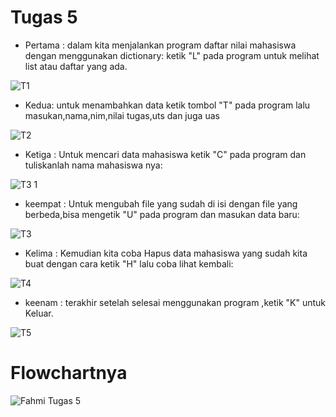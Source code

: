 # Tugas 5

- Pertama : dalam kita menjalankan program daftar nilai mahasiswa dengan menggunakan dictionary: ketik "L" pada program untuk melihat list atau daftar yang ada.

![T1](https://user-images.githubusercontent.com/56239989/70865107-30a19600-1f8c-11ea-87c2-df444ad9b588.jpg)

- Kedua: untuk menambahkan data ketik tombol "T" pada program lalu masukan,nama,nim,nilai tugas,uts dan juga uas

![T2](https://user-images.githubusercontent.com/56239989/70865140-9c83fe80-1f8c-11ea-89da-aff70e771600.jpg)

- Ketiga : Untuk mencari data mahasiswa ketik "C" pada program dan tuliskanlah nama mahasiswa nya:

![T3 1](https://user-images.githubusercontent.com/56239989/70865243-c12ca600-1f8d-11ea-9982-a3c93489834e.jpg)

- keempat : Untuk mengubah file yang sudah di isi dengan file yang berbeda,bisa mengetik "U" pada program dan masukan data baru:

![T3](https://user-images.githubusercontent.com/56239989/70865226-993d4280-1f8d-11ea-8220-0e28f06e53c0.jpg)

- Kelima : Kemudian kita coba Hapus data mahasiswa yang sudah kita buat dengan cara ketik "H" lalu coba lihat kembali:

![T4](https://user-images.githubusercontent.com/56239989/70865282-35674980-1f8e-11ea-969f-f419db472d75.jpg)

- keenam : terakhir setelah selesai menggunakan program ,ketik "K" untuk Keluar.

![T5](https://user-images.githubusercontent.com/56239989/70865301-7bbca880-1f8e-11ea-85d0-4b8431e5d0c2.jpg)

# Flowchartnya
![Fahmi Tugas 5](https://user-images.githubusercontent.com/56239989/70865675-b7597180-1f92-11ea-9e8d-7ec268c5c6ce.jpg)
